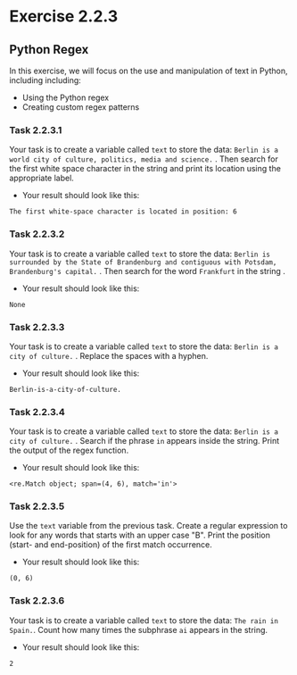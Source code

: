 # Exercise 2.2.3

## Python Regex

In this exercise, we will focus on the use and manipulation of text  in Python, including including:

- Using the Python regex
- Creating custom regex patterns

### Task 2.2.3.1

Your task is to create a variable called `text` to store the data: `Berlin is a world city of culture, politics, media and science.` . Then search for the first white space character in the string and print its location using the appropriate label. 

- Your result should look like this:

```
The first white-space character is located in position: 6
```

### Task 2.2.3.2

Your task is to create a variable called `text` to store the data: `Berlin is surrounded by the State of Brandenburg and contiguous with Potsdam, Brandenburg's capital.` . Then search for the word `Frankfurt` in the string . 

- Your result should look like this:

```
None
```

### Task 2.2.3.3

Your task is to create a variable called `text` to store the data: `Berlin is a city of culture.` . Replace the spaces with a hyphen.

- Your result should look like this:

```
Berlin-is-a-city-of-culture.
```

### Task 2.2.3.4

Your task is to create a variable called `text` to store the data: `Berlin is a city of culture.` . Search if the phrase `in` appears inside the string. Print the output of the regex function.

- Your result should look like this:

```
<re.Match object; span=(4, 6), match='in'>
```

### Task 2.2.3.5

Use the `text` variable from the previous task. Create a regular expression to look for any words that starts with an upper case "B". Print the position (start- and end-position) of the first match occurrence. 

- Your result should look like this:

```
(0, 6)
```

### Task 2.2.3.6

Your task is to create a variable called `text` to store the data: `The rain in Spain.`. Count how many times the subphrase `ai` appears in the string.

- Your result should look like this:

```
2
```

